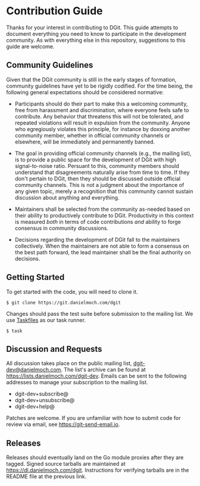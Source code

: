 # Contribution Guide

Thanks for your interest in contributing to DGit.
This guide attempts to document everything you need to know to
participate in the development community.
As with everything else in this repository, suggestions to this guide
are welcome.

## Community Guidelines

Given that the DGit community is still in the early stages of
formation, community guidelines have yet to be rigidly codified.
For the time being, the following general expectations should be
considered normative:

- Participants should do their part to make this a welcoming
  community, free from harassment and discrimination, where everyone
  feels safe to contribute.
  Any behavior that threatens this will not be tolerated, and repeated
  violations will result in expulsion from the community.
  Anyone who egregiously violates this principle, for instance by
  doxxing another community member, whether in official community
  channels or elsewhere, will be immediately and permanently banned.

- The goal in providing official community channels (e.g., the mailing
  list), is to provide a public space for the development of DGit
  with high signal-to-noise ratio.
  Persuant to this, community members should understand that
  disagreements naturally arise from time to time.
  If they don't pertain to DGit, then they should be discussed outside
  official community channels.
  This is not a judgment about the importance of any given topic,
  merely a recognition that this community cannot sustain discussion
  about anything and everything.

- Maintainers shall be selected from the community as-needed based on
  their ability to productively contribute to DGit.
  Productivity in this context is measured *both* in terms of code
  contributions *and* ability to forge consensus in community
  discussions.

- Decisions regarding the development of DGit fall to the
  maintainers collectively.
  When the maintainers are not able to form a consensus on the best
  path forward, the lead maintainer shall be the final authority on
  decisions.

## Getting Started

To get started with the code, you will need to clone it.

```
$ git clone https://git.danielmoch.com/dgit
```

Changes should pass the test suite before submission to the mailing
list.
We use [Taskfiles](https://taskfile.dev) as our task runner.

```
$ task
```

## Discussion and Requests

All discussion takes place on the public mailing list,
dgit-dev@danielmoch.com.
The list's archive can be found at
https://lists.danielmoch.com/dgit-dev.
Emails can be sent to the following addresses to manage your
subscription to the mailing list.

- dgit-dev+subscribe@
- dgit-dev+unsubscribe@
- dgit-dev+help@

Patches are welcome.
If you are unfamiliar with how to submit code for review via email,
see https://git-send-email.io.

## Releases

Releases should eventually land on the Go module proxies after they
are tagged.
Signed source tarballs are maintained at
https://dl.danielmoch.com/dgit.
Instructions for verifying tarballs are in the README file at the
previous link.
